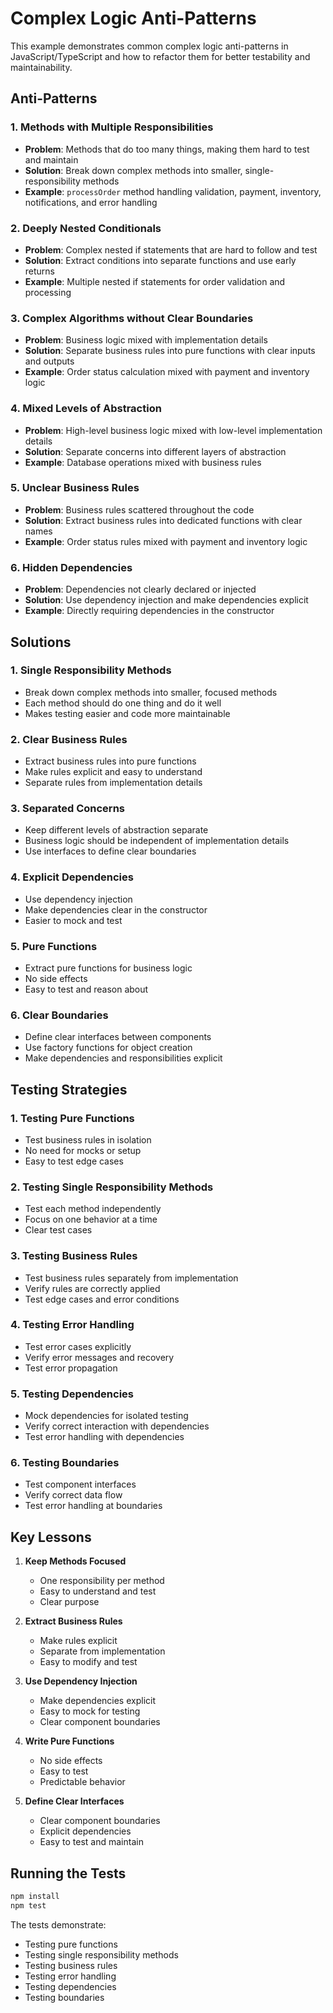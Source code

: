 # Complex Logic Anti-Patterns

This example demonstrates common complex logic anti-patterns in JavaScript/TypeScript and how to refactor them for better testability and maintainability.

## Anti-Patterns

### 1. Methods with Multiple Responsibilities

- **Problem**: Methods that do too many things, making them hard to test and maintain
- **Solution**: Break down complex methods into smaller, single-responsibility methods
- **Example**: `processOrder` method handling validation, payment, inventory, notifications, and error handling

### 2. Deeply Nested Conditionals

- **Problem**: Complex nested if statements that are hard to follow and test
- **Solution**: Extract conditions into separate functions and use early returns
- **Example**: Multiple nested if statements for order validation and processing

### 3. Complex Algorithms without Clear Boundaries

- **Problem**: Business logic mixed with implementation details
- **Solution**: Separate business rules into pure functions with clear inputs and outputs
- **Example**: Order status calculation mixed with payment and inventory logic

### 4. Mixed Levels of Abstraction

- **Problem**: High-level business logic mixed with low-level implementation details
- **Solution**: Separate concerns into different layers of abstraction
- **Example**: Database operations mixed with business rules

### 5. Unclear Business Rules

- **Problem**: Business rules scattered throughout the code
- **Solution**: Extract business rules into dedicated functions with clear names
- **Example**: Order status rules mixed with payment and inventory logic

### 6. Hidden Dependencies

- **Problem**: Dependencies not clearly declared or injected
- **Solution**: Use dependency injection and make dependencies explicit
- **Example**: Directly requiring dependencies in the constructor

## Solutions

### 1. Single Responsibility Methods

- Break down complex methods into smaller, focused methods
- Each method should do one thing and do it well
- Makes testing easier and code more maintainable

### 2. Clear Business Rules

- Extract business rules into pure functions
- Make rules explicit and easy to understand
- Separate rules from implementation details

### 3. Separated Concerns

- Keep different levels of abstraction separate
- Business logic should be independent of implementation details
- Use interfaces to define clear boundaries

### 4. Explicit Dependencies

- Use dependency injection
- Make dependencies clear in the constructor
- Easier to mock and test

### 5. Pure Functions

- Extract pure functions for business logic
- No side effects
- Easy to test and reason about

### 6. Clear Boundaries

- Define clear interfaces between components
- Use factory functions for object creation
- Make dependencies and responsibilities explicit

## Testing Strategies

### 1. Testing Pure Functions

- Test business rules in isolation
- No need for mocks or setup
- Easy to test edge cases

### 2. Testing Single Responsibility Methods

- Test each method independently
- Focus on one behavior at a time
- Clear test cases

### 3. Testing Business Rules

- Test business rules separately from implementation
- Verify rules are correctly applied
- Test edge cases and error conditions

### 4. Testing Error Handling

- Test error cases explicitly
- Verify error messages and recovery
- Test error propagation

### 5. Testing Dependencies

- Mock dependencies for isolated testing
- Verify correct interaction with dependencies
- Test error handling with dependencies

### 6. Testing Boundaries

- Test component interfaces
- Verify correct data flow
- Test error handling at boundaries

## Key Lessons

1. **Keep Methods Focused**

   - One responsibility per method
   - Easy to understand and test
   - Clear purpose

2. **Extract Business Rules**

   - Make rules explicit
   - Separate from implementation
   - Easy to modify and test

3. **Use Dependency Injection**

   - Make dependencies explicit
   - Easy to mock for testing
   - Clear component boundaries

4. **Write Pure Functions**

   - No side effects
   - Easy to test
   - Predictable behavior

5. **Define Clear Interfaces**
   - Clear component boundaries
   - Explicit dependencies
   - Easy to test and maintain

## Running the Tests

```bash
npm install
npm test
```

The tests demonstrate:

- Testing pure functions
- Testing single responsibility methods
- Testing business rules
- Testing error handling
- Testing dependencies
- Testing boundaries
